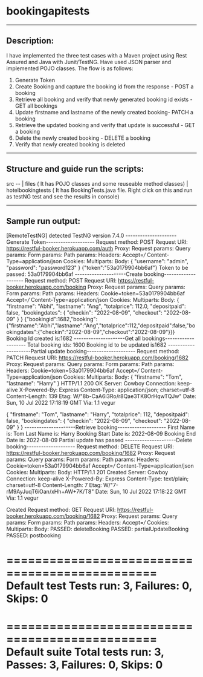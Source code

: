 # bookingapitests
----------------------------------------------------------------------------------------------------------------------------------------------
Description:
----------------------------------------------------------------------------------------------------------------------------------------------
I have implemented the three test cases with a Maven project using Rest Assured and Java with Junit/TestNG. Have used JSON parser and implemented POJO classes. 
The flow is as follows:
1. Generate Token
2. Create Booking and capture the booking id from the response - POST a booking
3. Retrieve all booking and verify that newly generated booking id exists - GET all bookings
4. Update firstname and lastname of the newly created booking- PATCH a booking
5. Retrieve the updated booking and verify that update is successful - GET a booking
6. Delete the newly created booking - DELETE a booking
7. Verify that newly created booking is deleted
----------------------------------------------------------------------------------------------------------------------------------------------
Structure and guide run the scripts:
----------------------------------------------------------------------------------------------------------------------------------------------
src --
      |
       files ( It has POJO classes and some reuseable method classes) 
      |
       hotelbookingtests ( It has BookingTests.java file. Right click on this and run as testNG test and see the results in console)
       
 ----------------------------------------------------------------------------------------------------------------------------------------------
 Sample run output:
 ----------------------------------------------------------------------------------------------------------------------------------------------
 
[RemoteTestNG] detected TestNG version 7.4.0
---------------------Generate Token--------------------
Request method:	POST
Request URI:	https://restful-booker.herokuapp.com/auth
Proxy:			<none>
Request params:	<none>
Query params:	<none>
Form params:	<none>
Path params:	<none>
Headers:		Accept=*/*
				Content-Type=application/json
Cookies:		<none>
Multiparts:		<none>
Body:
{
    "username": "admin",
    "password": "password123"
}
{"token":"53a0179904bb6af"}
Token to be passed: 53a0179904bb6af
---------------------Create booking--------------------
Request method:	POST
Request URI:	https://restful-booker.herokuapp.com/booking
Proxy:			<none>
Request params:	<none>
Query params:	<none>
Form params:	<none>
Path params:	<none>
Headers:		Cookie=token=53a0179904bb6af
				Accept=*/*
				Content-Type=application/json
Cookies:		<none>
Multiparts:		<none>
Body:
{
    "firstname": "Abhi",
    "lastname": "Ang",
    "totalprice": 112.0,
    "depositpaid": false,
    "bookingdates": {
        "checkin": "2022-08-09",
        "checkout": "2022-08-09"
    }
}
{"bookingid":1682,"booking":{"firstname":"Abhi","lastname":"Ang","totalprice":112,"depositpaid":false,"bookingdates":{"checkin":"2022-08-09","checkout":"2022-08-09"}}}
Booking Id created is:1682
---------------------Get all bookings--------------------
Total booking ids: 1600
Booking id to be updated is1682
---------------------Partial update booking--------------------
Request method:	PATCH
Request URI:	https://restful-booker.herokuapp.com/booking/1682
Proxy:			<none>
Request params:	<none>
Query params:	<none>
Form params:	<none>
Path params:	<none>
Headers:		Cookie=token=53a0179904bb6af
				Accept=*/*
				Content-Type=application/json
Cookies:		<none>
Multiparts:		<none>
Body:
{
    "firstname": "Tom",
    "lastname": "Harry"
}
HTTP/1.1 200 OK
Server: Cowboy
Connection: keep-alive
X-Powered-By: Express
Content-Type: application/json; charset=utf-8
Content-Length: 139
Etag: W/"8b-CaA6i3Ro/r8Qae3TK8OrHqwTQJw"
Date: Sun, 10 Jul 2022 17:18:19 GMT
Via: 1.1 vegur

{
    "firstname": "Tom",
    "lastname": "Harry",
    "totalprice": 112,
    "depositpaid": false,
    "bookingdates": {
        "checkin": "2022-08-09",
        "checkout": "2022-08-09"
    }
}
---------------------Retrieve booking--------------------
First Name is: Tom
Last Name is: Harry
Booking Start Date is: 2022-08-09
Booking End Date is: 2022-08-09
Partial update has passed
---------------------Delete booking--------------------
Request method:	DELETE
Request URI:	https://restful-booker.herokuapp.com/booking/1682
Proxy:			<none>
Request params:	<none>
Query params:	<none>
Form params:	<none>
Path params:	<none>
Headers:		Cookie=token=53a0179904bb6af
				Accept=*/*
				Content-Type=application/json
Cookies:		<none>
Multiparts:		<none>
Body:			<none>
HTTP/1.1 201 Created
Server: Cowboy
Connection: keep-alive
X-Powered-By: Express
Content-Type: text/plain; charset=utf-8
Content-Length: 7
Etag: W/"7-rM9AyJuqT6iOan/xHh+AW+7K/T8"
Date: Sun, 10 Jul 2022 17:18:22 GMT
Via: 1.1 vegur

Created
Request method:	GET
Request URI:	https://restful-booker.herokuapp.com/booking/1682
Proxy:			<none>
Request params:	<none>
Query params:	<none>
Form params:	<none>
Path params:	<none>
Headers:		Accept=*/*
Cookies:		<none>
Multiparts:		<none>
Body:			<none>
PASSED: deleteBooking
PASSED: partialUpdateBooking
PASSED: postbooking

===============================================
    Default test
    Tests run: 3, Failures: 0, Skips: 0
===============================================


===============================================
Default suite
Total tests run: 3, Passes: 3, Failures: 0, Skips: 0
===============================================


       
       



